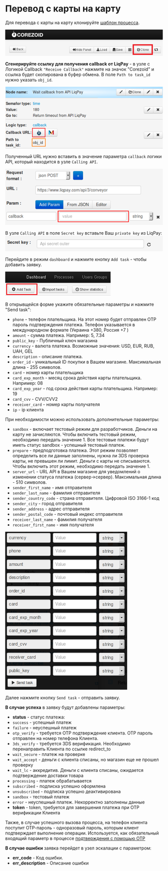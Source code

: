 # Перевод с карты на карту

Для перевода с карты на карту клонируйте [шаблон процесса](https://www.corezoid.com/admin/edit_conv/28249/7282).


![](../img/mandrill_copy_conveyor.png)

**Сгенерируйте ссылку для получения callback от LiqPay** - в узле с Логикой Callback `"Receive Callback"` нажмите на значок "Corezoid" и ссылка будет скопирована в буфер обмена.
В поле `Path to task_id` нужно указать `obj_id`.

![](../img/corezoid_callback.png)

Полученный URL нужно вставить в значение параметра `callback` логики API, который находится в узле `Calling API`.

![](../img/liqpay_callback.png)

В узле `Calling API` в поле `Secret key` вставьте Ваш `private key` из LiqPay:
![](../img/api_secret_outer.png)

Перейдите в режим `dashboard` и нажмите кнопку `Add task` - чтобы добавить  заявку.

![](../img/mandrill_dashboard.png)

В открывщейся форме укажите обязательные параметры и нажмите "Send task":

* `phone` - телефон плательщика. На этот номер будет отправлен OTP пароль подтверждения платежа. Телефон указывается в международном формате (Украина +380, Россия +7 ) 
* `amount` - сумма платежа. Например: 5, 7.34
* `public_key` - Публичный ключ магазина 
* `currency` - валюта платежа. Возможные значения: USD, EUR, RUB, UAH, GEL 
* `description` - описание платежа. 
* `order_id` - уникальный ID покупки в Вашем магазине. Максимальная длина - 255 символов. 
* `card` - номер карты плательщика 
* `card_exp_month` - месяц срока действия карты плательщика. Например: 08 
* `card_exp_year` - год срока действия карты плательщика. Например: 19 
* `card_cvv` - CVV/CVV2 
* `receiver_card` - номер карты получателя
* `ip` - ip клиента

При необходимости можно использовать дополнительные параметры:

* `sandbox` - включает тестовый режим для разработчиков. Деньги на карту не зачисляются. Чтобы включить тестовый режим, необходимо передать значение 1. Все тестовые платежи будут иметь статус sandbox - успешный тестовый платеж.
* `prepare` - предподготовка платежа. Этот режим позволяет определить все ли данные заполнены, нужна ли 3DS проверка карты, не превышен ли лимит. Деньги с карты не списываются. Чтобы включить этот режим, необходимо передать значение 1.
* `server_url` - URL API в Вашем магазине для уведомлений о изменении статуса платежа (сервер->сервер). Максимальная длина - 510 символов.
* `sender_first_name` - имя отправителя
* `sender_last_name` - фамилия отправителя
* `sender_country_code` - страна отправителя. Цифровой ISO 3166-1 код
* `sender_city` - город отправителя     
* `sender_address` - адрес отправителя
* `sender_postal_code` - почтовый индекс отправителя 
* `receiver_last_name` - фамилия получателя    
* `receiver_first_name` - имя получателя    

![](../img/p2p_ver_2.png)

Далее нажмите кнопку `Send task` - отправить заявку.

**В случае успеха** в заявку будут добавлены параметры:
* **status**  - cтатус платежа:
 * `success` - успешный платеж
 * `failure` - неуспешный платеж
 * `otp_verify` - требуется OTP подтверждение клиента. OTP пароль
   отправлен на номер телефона Клиента.
 * `3ds_verify` - требуется 3DS верификация. Необходимо
   перенаправить Клиента по ссылке redirect_to
 * `wait_secure` - платеж на проверке
 * `wait_accept` - деньги с клиента списаны, но магазин еще не
   прошел проверку
 * `wait_lc` - аккредитив. Деньги с клиента списаны, ожидается
   подтверждение доставки товара
 * `processing` - платеж обрабатывается
 * `subscribed` - подписка успешно оформлена
 * `unsubscribed` - подписка успешно деактивирована
 * `sandbox` - тестовый платеж
 * `error` - неуспешный платеж. Некорректно заполнены данные
* **token** - token, требуется для завершения платежа при OTP верификации Клиента 

Также, в случае успешного вызова процесса, на телефон клиента поступит ОТР-пароль - одноразовый пароль, которым клиент подтверждает выполнение операции. Используется, как обязательный входящий параметр в процессе [подтверждения с помощью OTP](https://www.corezoid.com/admin/edit_conv/28246)     

**В случае ошибки** заявка перейдет в узел эскалации с параметром:
* **err_code** - Код ошибки.     
* **err_description** - Описание ошибки   



